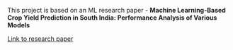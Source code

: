 This project is based on an ML research paper - **Machine Learning-Based Crop Yield Prediction in South India:
 Performance Analysis of Various Models**
 
 [Link to research paper](https://www.mdpi.com/2809008)
